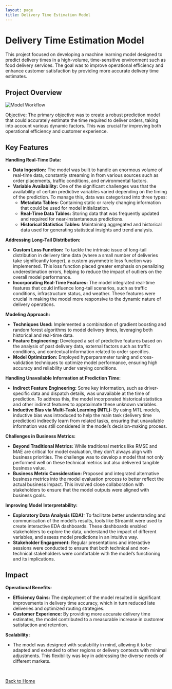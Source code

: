 ```yaml
---
layout: page
title: Delivery Time Estimation Model
---
```


# Delivery Time Estimation Model

This project focused on developing a machine learning model designed to predict delivery times in a high-volume, time-sensitive environment such as food delivery services. The goal was to improve operational efficiency and enhance customer satisfaction by providing more accurate delivery time estimates.

## Project Overview

![Model Workflow](../assets/images/delivery-time-workflow.png)

Objective: The primary objective was to create a robust prediction model that could accurately estimate the time required to deliver orders, taking into account various dynamic factors. This was crucial for improving both operational efficiency and customer experience.

## Key Features

**Handling Real-Time Data:**
- **Data Ingestion:** The model was built to handle an enormous volume of real-time data, constantly streaming in from various sources such as order placements, traffic conditions, and environmental factors.
- **Variable Availability:** One of the significant challenges was that the availability of certain predictive variables varied depending on the timing of the prediction. To manage this, data was categorized into three types:
    - **Metadata Tables:** Containing static or rarely changing information that could be used for model initialization.
    - **Real-Time Data Tables:** Storing data that was frequently updated and required for near-instantaneous predictions.
    - **Historical Statistics Tables:** Maintaining aggregated and historical data used for generating statistical insights and trend analysis.

**Addressing Long-Tail Distribution:**
- **Custom Loss Function:** To tackle the intrinsic issue of long-tail distribution in delivery time data (where a small number of deliveries take significantly longer), a custom asymmetric loss function was implemented. This loss function placed greater emphasis on penalizing underestimation errors, helping to reduce the impact of outliers on the overall model performance.
- **Incorporating Real-Time Features:** The model integrated real-time features that could influence long-tail scenarios, such as traffic conditions, infrastructure status, and weather. These features were crucial in making the model more responsive to the dynamic nature of delivery operations.

**Modeling Approach:**
- **Techniques Used:** Implemented a combination of gradient boosting and random forest algorithms to model delivery times, leveraging both historical and real-time data.
- **Feature Engineering:** Developed a set of predictive features based on the analysis of past delivery data, external factors such as traffic conditions, and contextual information related to order specifics.
- **Model Optimization:** Employed hyperparameter tuning and cross-validation techniques to optimize model performance, ensuring high accuracy and reliability under varying conditions.

**Handling Unavailable Information at Prediction Time:**
- **Indirect Feature Engineering:** Some key information, such as driver-specific data and dispatch details, was unavailable at the time of prediction. To address this, the model incorporated historical statistics and other indirect features to approximate these unknown variables.
- **Inductive Bias via Multi-Task Learning (MTL):** By using MTL models, inductive bias was introduced to help the main task (delivery time prediction) indirectly learn from related tasks, ensuring that unavailable information was still considered in the model’s decision-making process.

**Challenges in Business Metrics:**
- **Beyond Traditional Metrics:** While traditional metrics like RMSE and MAE are critical for model evaluation, they don’t always align with business priorities. The challenge was to develop a model that not only performed well on these technical metrics but also delivered tangible business value.
- **Business Metric Consideration:** Proposed and integrated alternative business metrics into the model evaluation process to better reflect the actual business impact. This involved close collaboration with stakeholders to ensure that the model outputs were aligned with business goals.

**Improving Model Interpretability:**
- **Exploratory Data Analysis (EDA):** To facilitate better understanding and communication of the model’s results, tools like Streamlit were used to create interactive EDA dashboards. These dashboards enabled stakeholders to explore the data, understand the impact of different variables, and assess model predictions in an intuitive way.
- **Stakeholder Engagement:** Regular presentations and interactive sessions were conducted to ensure that both technical and non-technical stakeholders were comfortable with the model’s functioning and its implications.

## Impact

**Operational Benefits:**
- **Efficiency Gains:** The deployment of the model resulted in significant improvements in delivery time accuracy, which in turn reduced late deliveries and optimized routing strategies.
- **Customer Experience:** By providing more accurate delivery time estimates, the model contributed to a measurable increase in customer satisfaction and retention.

**Scalability:**
- The model was designed with scalability in mind, allowing it to be adapted and extended to other regions or delivery contexts with minimal adjustments. This flexibility was key in addressing the diverse needs of different markets.

</br>

[Back to Home](../index.md)